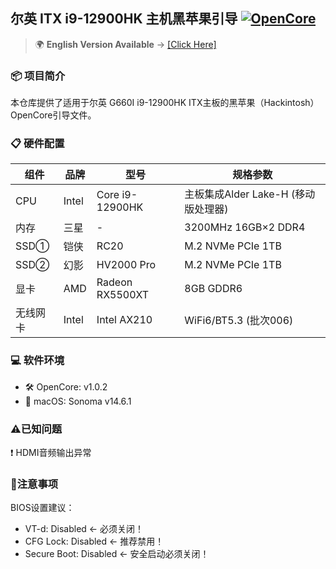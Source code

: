 ## 尔英 ITX i9-12900HK 主机黑苹果引导 [![OpenCore](https://img.shields.io/badge/OpenCore-1.0.2-blue)](https://github.com/acidanthera/OpenCorePkg)

> 🌍 **English Version Available** → [[Click Here]](./README_en.md) 

### 📦 项目简介
本仓库提供了适用于尔英 G660I i9-12900HK ITX主板的黑苹果（Hackintosh）OpenCore引导文件。

### 📋 硬件配置

| **组件**| **品牌**|**型号**| **规格参数**|
|--|--|--|--|
| CPU | Intel|  Core i9-12900HK| 主板集成Alder Lake-H (移动版处理器)|
| 内存|三星 | - |3200MHz 16GB×2 DDR4|
| SSD①| 铠侠|  RC20| M.2 NVMe PCIe 1TB|
| SSD② |幻影|  HV2000 Pro|M.2 NVMe PCIe 1TB| 
|显卡| AMD|  Radeon RX5500XT| 8GB GDDR6| 
|无线网卡| Intel| Intel AX210| WiFi6/BT5.3 (批次006)| 


### 💻 软件环境
- 🛠 OpenCore: v1.0.2
- 🍎 macOS: Sonoma v14.6.1


### ⚠️已知问题  
❗ HDMI音频输出异常



### 📌注意事项
BIOS设置建议：
- VT-d: Disabled  ← 必须关闭！
- CFG Lock: Disabled  ← 推荐禁用！
- Secure Boot: Disabled  ← 安全启动必须关闭！
